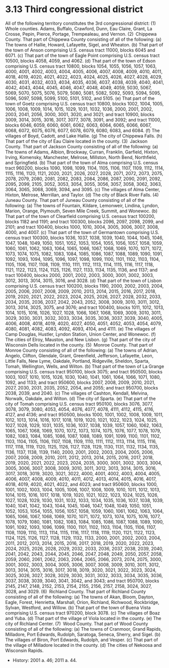 3.13 Third congressional district
=================================

All of the following territory constitutes the 3rd congressional district:
(1) Whole counties. Adams, Buffalo, Crawford, Dunn, Eau Claire, Grant, La Crosse, Pepin, Pierce, Portage, Trempealeau, and Vernon.
(2) Chippewa County. That part of Chippewa County consisting of all of the following:
(a) The towns of Hallie, Howard, Lafayette, Sigel, and Wheaton.
(b) That part of the town of Anson comprising U.S. census tract 11000, blocks 6045 and 6071.
(c) That part of the town of Eagle Point comprising U.S. census tract 10500, blocks 4058, 4059, and 4062.
(d) That part of the town of Edson comprising U.S. census tract 10800, blocks 1054, 1055, 1056, 1057, 1063, 4000, 4001, 4002, 4003, 4004, 4005, 4006, 4007, 4008, 4009, 4010, 4011, 4018, 4019, 4020, 4021, 4022, 4023, 4024, 4025, 4026, 4027, 4028, 4029, 4030, 4031, 4032, 4033, 4034, 4035, 4036, 4037, 4038, 4039, 4040, 4041, 4042, 4043, 4044, 4045, 4046, 4047, 4048, 4049, 4059, 5030, 5067, 5069, 5070, 5075, 5076, 5079, 5080, 5081, 5082, 5092, 5093, 5094, 5095, 5096, 5097, 5098, 5099, 5100, 5101, 5102, and 5105.
(e) That part of the town of Goetz comprising U.S. census tract 10800, blocks 1002, 1004, 1005, 1006, 1008, 1009, 1014, 1015, 1029, 1031, 1032, 1036, 2000, 2001, 2002, 2003, 2041, 2056, 3000, 3001, 3020, and 3021; and tract 10900, blocks 3009, 3014, 3015, 3016, 3017, 3077, 3078, 3091, and 3092; and tract 11000, blocks 6046, 6059, 6060, 6061, 6062, 6063, 6064, 6065, 6066, 6067, 6068, 6072, 6075, 6076, 6077, 6078, 6079, 6080, 6083, and 6084.
(f) The villages of Boyd, Cadott, and Lake Hallie.
(g) The city of Chippewa Falls.
(h) That part of the city of Eau Claire located in the county.
(3) Jackson County. That part of Jackson County consisting of all of the following:
(a) The towns of Adams, Albion, Brockway, Curran, Franklin, Garfield, Hixton, Irving, Komensky, Manchester, Melrose, Millston, North Bend, Northfield, and Springfield.
(b) That part of the town of Alma comprising U.S. census tract 960200, blocks 1090, 1098, 1099, 1104, 1105, 1106, 1107, 1109, 1112, 1114, 1115, 1116, 1120, 1121, 2020, 2021, 2026, 2027, 2028, 2071, 2072, 2073, 2075, 2078, 2079, 2080, 2081, 2082, 2083, 2084, 2086, 2087, 2090, 2091, 2092, 2095, 2099, 2105, 3052, 3053, 3054, 3055, 3056, 3057, 3058, 3062, 3063, 3064, 3065, 3068, 3069, 3094, and 3095.
(c) The villages of Alma Center, Hixton, Melrose, Merrillan, and Taylor.
(d) The city of Black River Falls.
(4) Juneau County. That part of Juneau County consisting of all of the following:
(a) The towns of Fountain, Kildare, Lemonweir, Lindina, Lyndon, Marion, Orange, Plymouth, Seven Mile Creek, Summit, and Wonewoc.
(b) That part of the town of Clearfield comprising U.S. census tract 100200, blocks 1182 and 1191; and tract 100300, blocks 2096, 2097, 2098, 2099, and 2101; and tract 100400, blocks 1000, 1010, 3004, 3005, 3006, 3007, 3008, 4000, and 4007.
(c) That part of the town of Germantown comprising U.S. census tract 100300, blocks 1036, 1037, 1038, 1039, 1040, 1044, 1045, 1046, 1047, 1048, 1049, 1050, 1051, 1052, 1053, 1054, 1055, 1056, 1057, 1058, 1059, 1060, 1061, 1062, 1063, 1064, 1065, 1066, 1067, 1068, 1069, 1070, 1071, 1072, 1073, 1074, 1075, 1082, 1083, 1084, 1085, 1086, 1087, 1088, 1089, 1090, 1091, 1092, 1093, 1094, 1095, 1096, 1097, 1098, 1099, 1100, 1101, 1102, 1103, 1104, 1105, 1106, 1107, 1108, 1109, 1110, 1111, 1112, 1113, 1114, 1115, 1116, 1117, 1118, 1121, 1122, 1123, 1124, 1125, 1126, 1127, 1133, 1134, 1135, 1136, and 1137; and tract 100400, blocks 2000, 2001, 2002, 2003, 3000, 3001, 3002, 3003, 3012, 3013, 3014, 3015, 3016, and 3028.
(d) That part of the town of Lisbon comprising U.S. census tract 100200, blocks 1190, 2000, 2002, 2003, 2004, 2005, 2006, 2007, 2008, 2009, 2010, 2013, 2014, 2015, 2016, 2017, 2018, 2019, 2020, 2021, 2022, 2023, 2024, 2025, 2026, 2027, 2028, 2032, 2033, 2034, 2035, 2036, 2037, 2042, 2043, 2052, 3008, 3009, 3010, 3011, 3012, 3013, 3014, 3025, 3075, and 3076; and tract 100400, blocks 1011, 1012, 1013, 1014, 1015, 1016, 1026, 1027, 1028, 1066, 1067, 1068, 1069, 3009, 3010, 3011, 3029, 3030, 3031, 3032, 3033, 3034, 3035, 3036, 3037, 3039, 3040, 4005, 4006, 4008, 4018, 4019, 4020, 4027, 4050, 4051, 4052, 4053, 4054, 4079, 4080, 4081, 4082, 4083, 4092, 4093, 4104, and 4111.
(e) The villages of Camp Douglas, Hustler, Lyndon Station, Union Center, and Wonewoc.
(f) The cities of Elroy, Mauston, and New Lisbon.
(g) That part of the city of Wisconsin Dells located in the county.
(5) Monroe County. That part of Monroe County consisting of all of the following:
(a) The towns of Adrian, Angelo, Clifton, Glendale, Grant, Greenfield, Jefferson, Lafayette, Leon, Little Falls, New Lyme, Oakdale, Portland, Ridgeville, Sheldon, Sparta, Tomah, Wellington, Wells, and Wilton.
(b) That part of the town of La Grange comprising U.S. census tract 950100, block 3075; and tract 950500, blocks 1003, 1007, 1010, 1015, 1026, 1030, 1040, 1041, 1061, 1064, 1066, 1071, 1080, 1092, and 1133; and tract 950600, blocks 2007, 2008, 2009, 2010, 2021, 2027, 2030, 2031, 2035, 2052, 2054, and 2055; and tract 950700, blocks 2038, 2039, and 2040.
(c) The villages of Cashton, Kendall, Melvina, Norwalk, Oakdale, and Wilton.
(d) The city of Sparta.
(e) That part of the city of Tomah comprising U.S. census tract 950100, blocks 3076, 3077, 3078, 3079, 3080, 4053, 4054, 4076, 4077, 4078, 4111, 4112, 4115, 4116, 4127, and 4136; and tract 950500, blocks 1000, 1001, 1002, 1008, 1009, 1011, 1012, 1013, 1014, 1016, 1017, 1018, 1019, 1020, 1021, 1022, 1023, 1024, 1025, 1027, 1028, 1029, 1031, 1035, 1036, 1037, 1038, 1039, 1057, 1060, 1062, 1063, 1065, 1067, 1068, 1069, 1070, 1072, 1073, 1074, 1075, 1076, 1077, 1078, 1079, 1082, 1083, 1084, 1085, 1086, 1087, 1088, 1089, 1091, 1099, 1100, 1101, 1102, 1103, 1104, 1105, 1106, 1107, 1108, 1109, 1110, 1111, 1112, 1113, 1114, 1115, 1116, 1117, 1118, 1119, 1120, 1125, 1126, 1127, 1128, 1129, 1130, 1131, 1132, 1134, 1135, 1136, 1137, 1138, 1139, 1140, 2000, 2001, 2002, 2003, 2004, 2005, 2006, 2007, 2008, 2009, 2010, 2011, 2012, 2013, 2014, 2015, 2016, 2017, 2018, 2019, 2020, 2021, 2022, 2023, 2024, 2035, 3000, 3001, 3002, 3003, 3004, 3005, 3006, 3007, 3008, 3009, 3010, 3011, 3012, 3013, 3014, 3015, 3016, 3017, 3018, 3019, 3020, 3021, 3022, 4000, 4001, 4002, 4003, 4004, 4005, 4006, 4007, 4008, 4009, 4010, 4011, 4012, 4013, 4014, 4015, 4016, 4017, 4018, 4019, 4020, 4021, 4022, and 4023; and tract 950600, blocks 1000, 1001, 1002, 1003, 1004, 1005, 1006, 1007, 1008, 1009, 1010, 1011, 1012, 1013, 1014, 1015, 1016, 1017, 1018, 1019, 1020, 1021, 1022, 1023, 1024, 1025, 1026, 1027, 1028, 1029, 1030, 1031, 1032, 1033, 1034, 1035, 1036, 1037, 1038, 1039, 1040, 1041, 1042, 1043, 1044, 1045, 1046, 1047, 1048, 1049, 1050, 1051, 1052, 1053, 1054, 1055, 1056, 1057, 1058, 1059, 1060, 1061, 1062, 1063, 1064, 1065, 1066, 1067, 1068, 1069, 1070, 1071, 1072, 1073, 1074, 1075, 1076, 1077, 1078, 1079, 1080, 1081, 1082, 1083, 1084, 1085, 1086, 1087, 1088, 1089, 1090, 1091, 1092, 1093, 1096, 1099, 1100, 1101, 1102, 1103, 1104, 1105, 1106, 1107, 1108, 1109, 1110, 1113, 1114, 1115, 1116, 1117, 1118, 1119, 1120, 1121, 1122, 1123, 1124, 1125, 1126, 1127, 1128, 1129, 1132, 1133, 2000, 2001, 2002, 2003, 2004, 2011, 2012, 2013, 2014, 2015, 2016, 2017, 2018, 2019, 2020, 2022, 2023, 2024, 2025, 2026, 2028, 2029, 2032, 2033, 2036, 2037, 2038, 2039, 2040, 2041, 2042, 2043, 2044, 2045, 2046, 2047, 2048, 2049, 2050, 2057, 2058, 2059, 2060, 2061, 2062, 2063, 2064, 2065, 2066, 2073, 2074, 2075, 3000, 3001, 3002, 3003, 3004, 3005, 3006, 3007, 3008, 3009, 3010, 3011, 3012, 3013, 3014, 3015, 3016, 3017, 3018, 3019, 3020, 3021, 3022, 3023, 3024, 3025, 3026, 3027, 3028, 3029, 3030, 3031, 3032, 3033, 3034, 3035, 3036, 3037, 3038, 3039, 3040, 3041, 3042, and 3043; and tract 950700, blocks 2145, 2147, 2148, 2152, 2153, 2154, 2155, 2156, 2157, 2158, 3024, 3027, 3028, and 3029.
(6) Richland County. That part of Richland County consisting of all of the following:
(a) The towns of Akan, Bloom, Dayton, Eagle, Forest, Henrietta, Marshall, Orion, Richland, Richwood, Rockbridge, Sylvan, Westford, and Willow.
(b) That part of the town of Buena Vista comprising U.S. census tract 970200, block 3078.
(c) The villages of Boaz and Yuba.
(d) That part of the village of Viola located in the county.
(e) The city of Richland Center.
(7) Wood County. That part of Wood County consisting of all of the following:
(a) The towns of Cranmoor, Grand Rapids, Milladore, Port Edwards, Rudolph, Saratoga, Seneca, Sherry, and Sigel.
(b) The villages of Biron, Port Edwards, Rudolph, and Vesper.
(c) That part of the village of Milladore located in the county.
(d) The cities of Nekoosa and Wisconsin Rapids.

+	History: 2001 a. 46; 2011 a. 44.